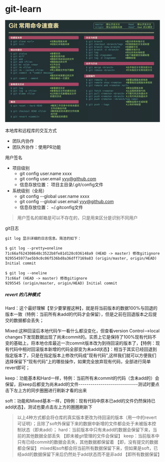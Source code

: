 # git-learn

![image](image/git常用命令.png)

本地库和远程库的交互方式
- 团队内协作
- 团队外协作：使用PR功能

用户签名
- 项目级别
    - git config user.name xxxx
    - git config user.email yyy@github.com
    - 信息存放位置： 项目主目录/.git/config文件
- 系统级别（全局）
    - git config --global user.name xxxx
    - git config --global user.email yyy@github.com
    - 信息存放位置： ~/.gitconfig文件
> 用户签名的邮箱是可以不存在的，只是用来区分是识别不同用户

git日志
```
git log 显示详细的日志信息。简洁的如下：

$ git log --pretty=oneline
71c66af624308648c3522b8fe81d128c036148a9 (HEAD -> master) 修改gitignore
9295545977ae5b9c0c06f536bd8a36dff7169a83 (origin/master, origin/HEAD) Initial commit

$ git log --oneline
71c66af (HEAD -> master) 修改gitignore
9295545 (origin/master, origin/HEAD) Initial commit
```




##### revert 的几种模式
Hard：这个最好理解【至少要掌握这种】，就是将当前版本的数据100%与回退的版本一致（特例：当前所有未add的代码才会保留），但是之前在回退版本之后提交的数据都会丢失；

Mixed:这种回滚后本地代码乍一看什么都没变化，但查看version Control–>local changes下发现数据出现了尚未commit的。实质上它是保持了100%现有代码不变的基础上，将本地仓库最近一次commit版本改为到待回滚的版本了，【特例：现有代码中相对回滚版本新增的代码全部变为未add状态】：相当于其实已经回退到指定版本了，只是在指定版本上修改代码成"现有代码",这样我们就可以方便我们选择保留下“现有代码”上的哪些操作，如果完全放弃现有代码，全部进行简单revert即可；

keep：功能基本和Hard一样，特例：当前所有未commit的代码（含未add的）会保留，且keep后都变为尚未add的文件------------------------------测试时要点击下左上方的同步圈圈进行刷新才看的出来

soft：功能和Mixed基本一样，【特例：现有代码中原本已add的文件仍然保持已add状态】，测试也要点击左上方的圈圈刷新下

> 以上4种方式都会将仓库的真实版本更改为待回滚的版本（用一中的revert可证明）；且除了soft外保留下来的数据中新增的文件都会处于未被版本控制状态（即未add）；
  hard：当前版本中只有未add的数据会保留下来，当前的其他数据全部丢失
  【即未被git管理的文件会保留】
  keep：当前版本中只有已经commit的数据会丢失，其他数据都保留着
  【即，没有提交的数据都会保留】
  mixed和soft都会将当前所有数据保留下来，但如果是soft，已经add的数据保留下来后仍然处于add状态而不是非add
  【即所有数据保留】
